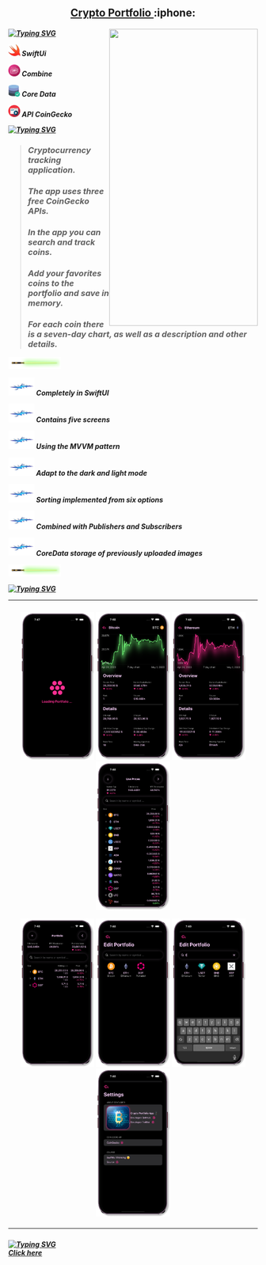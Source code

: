 <!--- TOP ---> 
<h2 align="center">    <a href="https://github.com/karamanets/FastPizza" target="_blank">  Crypto Portfolio  </a>:iphone:
  
<!--- leading for body ---> 
<h5 align="lefth">
  
 <!--- shields ---> 
  
  
<!--- GIF iPnone ---> 
<p><img align="right" src="https://github.com/karamanets/CryptoPortfolio/blob/main/README/appGIF.gif" width="300" height="600" /></p>
  
  
<!--- Tag header --->
<a href="https://git.io/typing-svg"><img src="https://readme-typing-svg.demolab.com?font=Fira+Code&size=25&pause=1000&color=9356A0&width=435&lines=Frameworks" alt="Typing SVG" /></a>
  
  
<!--- Tag --->
  
<img src="https://github.com/karamanets/karamanets/blob/main/icon/IconSwiftUi.png" width="24" height="24">      SwiftUi

<img src="https://github.com/karamanets/karamanets/blob/main/icon/IconCombined.png" width="24" height="24">     Combine

<img src="https://github.com/karamanets/karamanets/blob/main/icon/IconDatabase.png" width="24" height="24">     Core Data
 
<img src="https://github.com/karamanets/karamanets/blob/main/icon/IconAPI.png" width="24" height="24">          API CoinGecko
  
  
<!--- about header --->
<a href="https://git.io/typing-svg"><img src="https://readme-typing-svg.demolab.com?font=Fira+Code&size=23&pause=1000&color=9356A0&width=435&lines=About+the+project" alt="Typing SVG" /></a>  
  

 
<!--- about text --->  
  
>### Cryptocurrency tracking application.  
>### The app uses three free CoinGecko APIs. 
>### In the app you can search and track coins.
>### Add your favorites coins to the portfolio and save in memory.
>### For each coin there is a seven-day chart, as well as a description and other details.
  

<!--- Gamepad --->  
<img src="https://github.com/karamanets/karamanets/blob/main/icon/Lightsaber.png" width="106" height="24">

<!--- about ---> 
  
![picture1](https://github.com/karamanets/karamanets/blob/main/icon/Lightning1.png)  Completely in SwiftUI
  
![picture1](https://github.com/karamanets/karamanets/blob/main/icon/Lightning1.png)  Contains five screens
    
![picture1](https://github.com/karamanets/karamanets/blob/main/icon/Lightning1.png)  Using the MVVM pattern
  
![picture1](https://github.com/karamanets/karamanets/blob/main/icon/Lightning1.png)  Adapt to the dark and light mode

![picture1](https://github.com/karamanets/karamanets/blob/main/icon/Lightning1.png)  Sorting implemented from six options

![picture1](https://github.com/karamanets/karamanets/blob/main/icon/Lightning1.png)  Combined with Publishers and Subscribers
  
![picture1](https://github.com/karamanets/karamanets/blob/main/icon/Lightning1.png)  CoreData storage of previously uploaded images

<!--- Gamepad ---> 
<img src="https://github.com/karamanets/karamanets/blob/main/icon/Lightsaber.png" width="106" height="24">
  
<!--- typing Screen ---> 
 
[![Typing SVG](https://readme-typing-svg.demolab.com?font=Fira+Code&size=35&pause=1000&color=9356A0&width=435&lines=Screens)](https://git.io/typing-svg)  
____
  
 <h4 align="center">  
  
 <!--- Screens List --->
  
<img src="https://github.com/karamanets/CryptoPortfolio/blob/main/README/Screen1.png" width="150" height="300">  <img src="https://github.com/karamanets/CryptoPortfolio/blob/main/README/Screen2.png" width="150" height="300">   <img src="https://github.com/karamanets/CryptoPortfolio/blob/main/README/Screen3.png" width="150" height="300">  <img src="https://github.com/karamanets/CryptoPortfolio/blob/main/README/Screen4.png" width="150" height="300"> 
 
 <img src="https://github.com/karamanets/CryptoPortfolio/blob/main/README/Screen5.png" width="150" height="300">  <img src="https://github.com/karamanets/CryptoPortfolio/blob/main/README/Screen6.png" width="150" height="300">   <img src="https://github.com/karamanets/CryptoPortfolio/blob/main/README/Screen7.png" width="150" height="300">  <img src="https://github.com/karamanets/CryptoPortfolio/blob/main/README/Screen8.png" width="150" height="300">
  
  

<h5 align="lefth">


____

 
<!--- Animation List --->
<h5 align="center"> 
 

<h5 align="left">
 
<!--- Download --->
[![Typing SVG](https://readme-typing-svg.demolab.com?font=Fira+Code&size=15&pause=1000&color=A0140C&width=435&lines=Download+the+repository)](https://git.io/typing-svg)  
[Click here](https://github.com/karamanets/CryptoPortfolio/blob/main/README/Download.md)



